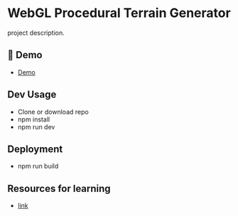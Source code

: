 # WebGL Procedural Terrain Generator

project description.


## 🚀 Demo 
- [Demo](https://saspect-io.github.io/)


## Dev Usage

- Clone or download repo
- npm install
- npm run dev


## Deployment

- npm run build


## Resources for learning

- [link](https://saspect-io.github.io/)


